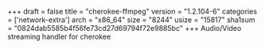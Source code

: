 +++
draft = false
title = "cherokee-ffmpeg"
version = "1.2.104-6"
categories = ['network-extra']
arch = "x86_64"
size = "8244"
usize = "15817"
sha1sum = "0824dab5585b4f56fe73cd27d69794f72e9885bc"
+++
Audio/Video streaming handler for cherokee